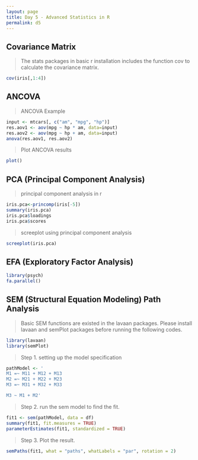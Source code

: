 ```yaml
---
layout: page
title: Day 5 - Advanced Statistics in R
permalink: d5
---
```

## Covariance Matrix

> The stats packages in basic r installation includes the function cov to calculate the covariance matrix.

```r
cov(iris[,1:4])
```

## ANCOVA

> ANCOVA Example

```r
input <- mtcars[, c("am", "mpg", "hp")]
res.aov1 <- aov(mpg ~ hp * am, data=input)
res.aov2 <- aov(mpg ~ hp + am, data=input)
anova(res.aov1, res.aov2)
```

> Plot ANCOVA results

```r
plot()
```

## PCA (Principal Component Analysis)

> principal component analysis in r

```r
iris.pca<-princomp(iris[-5])
summary(iris.pca)
iris.pca$loadings
iris.pca$scores
```

> screeplot using principal component analysis

```r
screeplot(iris.pca)
```

## EFA (Exploratory Factor Analysis)

```r
library(psych)
fa.parallel()
```

## SEM (Structural Equation Modeling) Path Analysis

> Basic SEM functions are existed in the lavaan packages. Please install lavaan and semPlot packages before running the following codes.

```r
library(lavaan)
library(semPlot)

```

> Step 1. setting up the model specification

```r
pathModel <- '
M1 =~ M11 + M12 + M13
M2 =~ M21 + M22 + M23
M3 =~ M31 + M32 + M33

M3 ~ M1 + M2'
```

> Step 2. run the sem model to find the fit.

```r
fit1 <- sem(pathModel, data = df)
summary(fit1, fit.measures = TRUE)
parameterEstimates(fit1, standardized = TRUE)
```

> Step 3. Plot the result.

```r
semPaths(fit1, what = "paths", whatLabels = "par", rotation = 2)
```